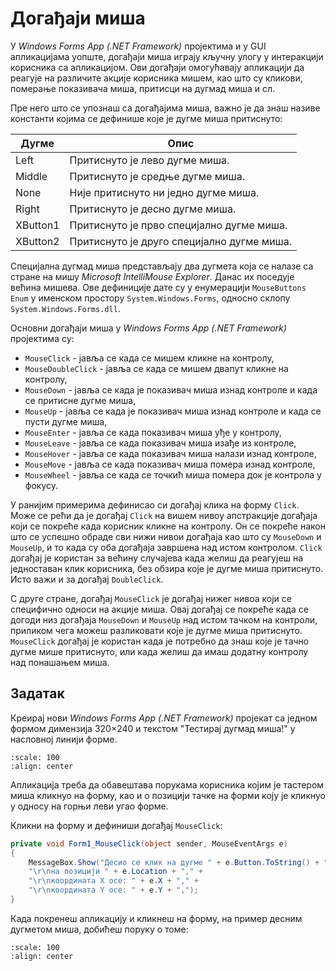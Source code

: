 # Догађаји миша

У *Windows Forms App (.NET Framework)* пројектима и у GUI апликацијама уопште,
догађаји миша играју кључну улогу у интеракцији корисника са апликацијом. Ови
догађаји омогућавају апликацији да реагује на различите акције корисника мишем,
као што су кликови, померање показивача миша, притисци на дугмад миша и сл.

Пре него што се упознаш са догађајима миша, важно је да знаш називе константи
којима се дефинише које је дугме миша притиснуто:

| Дугме    | Опис                                       |
|----------|--------------------------------------------|
| Left     | Притиснуто је лево дугме миша.             |
| Middle   | Притиснуто је средње дугме миша.           |
| None     | Није притиснуто ни једно дугме миша.       |
| Right    | Притиснуто је десно дугме миша.            |
| XButton1 | Притиснуто је прво специјално дугме миша.  |
| XButton2 | Притиснуто је друго специјално дугме миша. |

Специјална дугмад миша представљају два дугмета која се налазе са стране на
мишу *Microsoft IntelliMouse Explorer*. Данас их поседује већина мишева.
Ове дефиниције дате су у енумерацији `MouseButtons Enum` у именском простору
`System.Windows.Forms`, односно склопу `System.Windows.Forms.dll`.

Основни догађаји миша у *Windows Forms App (.NET Framework)* пројектима су:

* `MouseClick` - јавља се када се мишем кликне на контролу,
* `MouseDoubleClick` - јавља се када се мишем двапут кликне на контролу,
* `MouseDown` - јавља се када је показивач миша изнад контроле и када се
притисне дугме миша,
* `MouseUp` - јавља се када је показивач миша изнад контроле и када се
пусти дугме миша,
* `MouseEnter` - јавља се када показивач миша уђе у контролу,
* `MouseLeave` - јавља се када показивач миша изађе из контроле,
* `MouseHover` - јавља се када показивач миша налази изнад контроле,
* `MouseMove` - јавља се када показивач миша помера изнад контроле,
* `MouseWheel` - јавља се када се точкић миша помера док је контрола у фокусу.

У ранијим примерима дефинисао си догађај клика на форму `Click`. Може се рећи
да је догађај `Click` на вишем нивоу апстракције догађаја који се покреће када
корисник кликне на контролу. Он се покреће након што се успешно обраде сви нижи
нивои догађаја као што су `MouseDown` и `MouseUp`, и то када су оба догађаја
завршена над истом контролом. `Click` догађај је користан за већину случајева
када желиш да реагујеш на једноставан клик корисника, без обзира које је дугме
миша притиснуто. Исто важи и за догађај `DoubleClick`.

С друге стране, догађај `MouseClick` је догађај нижег нивоа који се специфично
односи на акције миша. Овај догађај се покреће када се догоди низ догађаја
`MouseDown` и `MouseUp` над истом тачком на контроли, приликом чега можеш
разликовати које је дугме миша притиснуто. `MouseClick` догађај је користан
када је потребно да знаш које је тачно дугме мише притиснуто, или када желиш да
имаш додатну контролу над понашањем миша.

## Задатак

Креирај нови *Windows Forms App (.NET Framework)* пројекат са једном формом
димензија 320×240 и текстом "Тестирај дугмад миша!" у насловној линији форме.

```{image} images/mouse-01.png
:scale: 100
:align: center
```

Апликација треба да обавештава порукама корисника којим је тастером миша
кликнуо на форму, као и о позицији тачке на форми коју је кликнуо у односу на
горњи леви угао форме.

Кликни на форму и дефиниши догађај `MouseClick`:

```cs
private void Form1_MouseClick(object sender, MouseEventArgs e)
{
    MessageBox.Show("Десио се клик на дугме " + e.Button.ToString() + "," +
    "\r\nна позицији " + e.Location + "," +
    "\r\nкоордината X осе: " + e.X + "," +
    "\r\nкоордината Y осе: " + e.Y + ",");
}
```

Када покренеш апликацију и кликнеш на форму, на пример десним дугметом миша,
добићеш поруку о томе:

```{image} images/mouse-02.png
:scale: 100
:align: center
```
